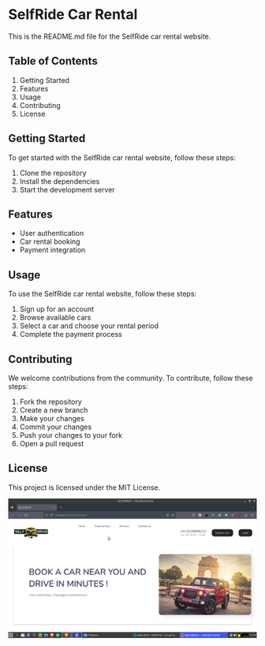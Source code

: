 # SelfRide Car Rental

This is the README.md file for the SelfRide car rental website.

## Table of Contents
1. Getting Started
2. Features
3. Usage
4. Contributing
5. License

## Getting Started
To get started with the SelfRide car rental website, follow these steps:

1. Clone the repository
2. Install the dependencies
3. Start the development server

## Features
- User authentication
- Car rental booking
- Payment integration

## Usage
To use the SelfRide car rental website, follow these steps:

1. Sign up for an account
2. Browse available cars
3. Select a car and choose your rental period
4. Complete the payment process

## Contributing
We welcome contributions from the community. To contribute, follow these steps:

1. Fork the repository
2. Create a new branch
3. Make your changes
4. Commit your changes
5. Push your changes to your fork
6. Open a pull request

## License
This project is licensed under the MIT License.

![SelfRide Logo](scr.png)
